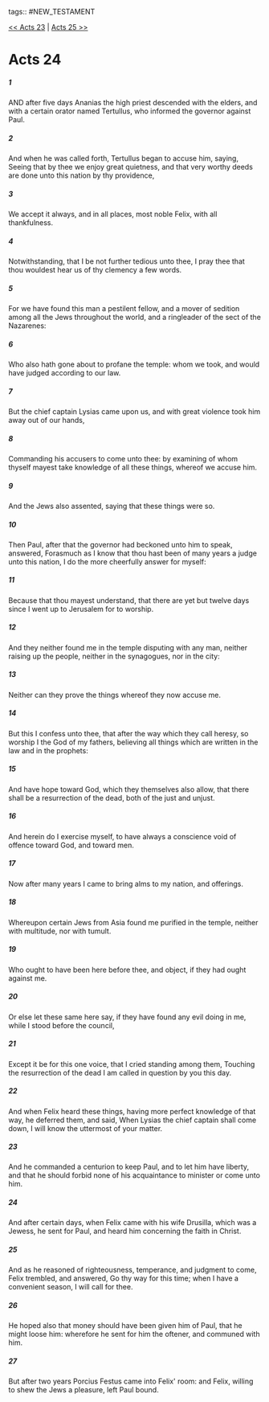tags:: #NEW_TESTAMENT

[<< Acts 23](NEW_TESTAMENT/05_Acts/Acts_23.md) | [Acts 25 >>](NEW_TESTAMENT/05_Acts/Acts_25.md)

# Acts 24

##### 1

AND after five days Ananias the high priest descended with the elders, and with a certain orator named Tertullus, who informed the governor against Paul.

##### 2

And when he was called forth, Tertullus began to accuse him, saying, Seeing that by thee we enjoy great quietness, and that very worthy deeds are done unto this nation by thy providence,

##### 3

We accept it always, and in all places, most noble Felix, with all thankfulness.

##### 4

Notwithstanding, that I be not further tedious unto thee, I pray thee that thou wouldest hear us of thy clemency a few words.

##### 5

For we have found this man a pestilent fellow, and a mover of sedition among all the Jews throughout the world, and a ringleader of the sect of the Nazarenes:

##### 6

Who also hath gone about to profane the temple: whom we took, and would have judged according to our law.

##### 7

But the chief captain Lysias came upon us, and with great violence took him away out of our hands,

##### 8

Commanding his accusers to come unto thee: by examining of whom thyself mayest take knowledge of all these things, whereof we accuse him.

##### 9

And the Jews also assented, saying that these things were so.

##### 10

Then Paul, after that the governor had beckoned unto him to speak, answered, Forasmuch as I know that thou hast been of many years a judge unto this nation, I do the more cheerfully answer for myself:

##### 11

Because that thou mayest understand, that there are yet but twelve days since I went up to Jerusalem for to worship.

##### 12

And they neither found me in the temple disputing with any man, neither raising up the people, neither in the synagogues, nor in the city:

##### 13

Neither can they prove the things whereof they now accuse me.

##### 14

But this I confess unto thee, that after the way which they call heresy, so worship I the God of my fathers, believing all things which are written in the law and in the prophets:

##### 15

And have hope toward God, which they themselves also allow, that there shall be a resurrection of the dead, both of the just and unjust.

##### 16

And herein do I exercise myself, to have always a conscience void of offence toward God, and toward men.

##### 17

Now after many years I came to bring alms to my nation, and offerings.

##### 18

Whereupon certain Jews from Asia found me purified in the temple, neither with multitude, nor with tumult.

##### 19

Who ought to have been here before thee, and object, if they had ought against me.

##### 20

Or else let these same here say, if they have found any evil doing in me, while I stood before the council,

##### 21

Except it be for this one voice, that I cried standing among them, Touching the resurrection of the dead I am called in question by you this day.

##### 22

And when Felix heard these things, having more perfect knowledge of that way, he deferred them, and said, When Lysias the chief captain shall come down, I will know the uttermost of your matter.

##### 23

And he commanded a centurion to keep Paul, and to let him have liberty, and that he should forbid none of his acquaintance to minister or come unto him.

##### 24

And after certain days, when Felix came with his wife Drusilla, which was a Jewess, he sent for Paul, and heard him concerning the faith in Christ.

##### 25

And as he reasoned of righteousness, temperance, and judgment to come, Felix trembled, and answered, Go thy way for this time; when I have a convenient season, I will call for thee.

##### 26

He hoped also that money should have been given him of Paul, that he might loose him: wherefore he sent for him the oftener, and communed with him.

##### 27

But after two years Porcius Festus came into Felix' room: and Felix, willing to shew the Jews a pleasure, left Paul bound.
